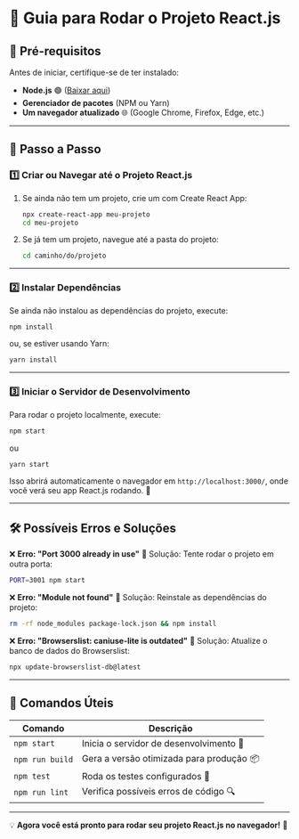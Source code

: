 # 🚀 Guia para Rodar o Projeto React.js

## 📌 Pré-requisitos
Antes de iniciar, certifique-se de ter instalado:

- **Node.js** 🟢 ([Baixar aqui](https://nodejs.org/))
- **Gerenciador de pacotes** (NPM ou Yarn)
- **Um navegador atualizado** 🌐 (Google Chrome, Firefox, Edge, etc.)

---

## 🏁 Passo a Passo

### 1️⃣ Criar ou Navegar até o Projeto React.js

1. Se ainda não tem um projeto, crie um com Create React App:
   ```sh
   npx create-react-app meu-projeto
   cd meu-projeto
   ```
2. Se já tem um projeto, navegue até a pasta do projeto:
   ```sh
   cd caminho/do/projeto
   ```

---

### 2️⃣ Instalar Dependências

Se ainda não instalou as dependências do projeto, execute:
```sh
npm install
```
ou, se estiver usando Yarn:
```sh
yarn install
```

---

### 3️⃣ Iniciar o Servidor de Desenvolvimento

Para rodar o projeto localmente, execute:
```sh
npm start
```
ou
```sh
yarn start
```

Isso abrirá automaticamente o navegador em `http://localhost:3000/`, onde você verá seu app React.js rodando. 🎉

---

## 🛠️ Possíveis Erros e Soluções

❌ **Erro: "Port 3000 already in use"**
🔹 Solução: Tente rodar o projeto em outra porta:
```sh
PORT=3001 npm start
```

❌ **Erro: "Module not found"**
🔹 Solução: Reinstale as dependências do projeto:
```sh
rm -rf node_modules package-lock.json && npm install
```

❌ **Erro: "Browserslist: caniuse-lite is outdated"**
🔹 Solução: Atualize o banco de dados do Browserslist:
```sh
npx update-browserslist-db@latest
```

---

## 🎯 Comandos Úteis

| Comando | Descrição |
|---------|------------|
| `npm start` | Inicia o servidor de desenvolvimento 🚀 |
| `npm run build` | Gera a versão otimizada para produção 📦 |
| `npm test` | Roda os testes configurados 🧪 |
| `npm run lint` | Verifica possíveis erros de código 🔍 |

---

💡 **Agora você está pronto para rodar seu projeto React.js no navegador!** 🚀

